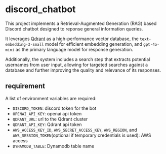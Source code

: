 # discord_chatbot

This project implements a Retrieval-Augmented Generation (RAG) based Discord chatbot designed to reponse general information queries.

It leverages [Qdrant](https://qdrant.tech/) as a high-performance vector database, the `text-embedding-3-small` model for efficient embedding generation, and `gpt-4o-mini` as the primary language model for response generation.

Additionally, the system includes a search step that extracts potential usernames from user input, allowing for targeted searches against a database and further improving the quality and relevance of its responses.

## requirement

A list of environment variables are required:

- `DISCORD_TOKEN`: discord token for the bot
- `OPENAI_API_KEY`: openai api token
- `QDRANT_URL`: url to the Qdrant cluster
- `QDRANT_API_KEY`: Qdrant api token
- `AWS_ACCESS_KEY_ID`, `AWS_SECRET_ACCESS_KEY`, `AWS_REGION`, and `AWS_SESSION_TOKEN`(optional if temporary credentials is used): AWS access
- `DYNAMODB_TABLE`: Dynamodb table name
